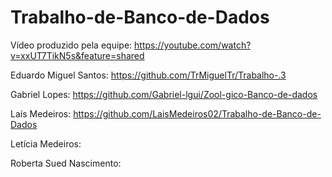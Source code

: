 # Trabalho-de-Banco-de-Dados
Vídeo produzido pela equipe: https://youtube.com/watch?v=xxUT7TikN5s&feature=shared

Eduardo Miguel Santos: https://github.com/TrMiguelTr/Trabalho-.3

Gabriel Lopes: https://github.com/Gabriel-lgui/Zool-gico-Banco-de-dados

Laís Medeiros: https://github.com/LaisMedeiros02/Trabalho-de-Banco-de-Dados

Letícia Medeiros:

Roberta Sued Nascimento:
